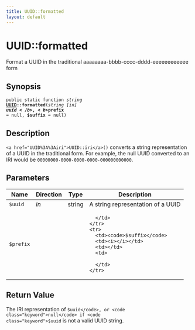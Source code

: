 ```yaml
---
title: UUID::formatted
layout: default
---
```


# UUID::formatted

Format a UUID in the traditional aaaaaaaa-bbbb-cccc-dddd-eeeeeeeeeeee form

## Synopsis

<code>public static function <i>string</i> <b><a href="UUID">UUID</a>::formatted</b>(<i>string</i> <i>[in]</i> <b>$uuid</b>, <b>$prefix</b> = null, <b>$suffix</b> = null)</code>

## Description

`<a href="UUID%3A%3Airi">UUID::iri</a>()` converts a string representation of a UUID in the
traditional form.
For example, the null UUID converted to an IRI would be <code>00000000-0000-0000-0000-000000000000</code>.

## Parameters

<table>
  <thead>
    <tr>
      <th>Name</th>
      <th>Direction</th>
      <th>Type</th>
      <th>Description</th>
    </tr>
  </thead>
  <tbody>
    <tr>
      <td><code>$uuid</code>
      <td><i>in</i></td>
      <td>string</td>
      <td>
A string representation of a UUID
      </td>
    </tr>
    <tr>
      <td><code>$prefix</code>
      <td><i></i></td>
      <td></td>
      <td>

      </td>
    </tr>
    <tr>
      <td><code>$suffix</code>
      <td><i></i></td>
      <td></td>
      <td>

      </td>
    </tr>
  </tbody>
</table>

## Return Value

The IRI representation of <code class="keyword">$uuid</code>, or <code class="keyword">null</code> if <code class="keyword">$uuid</code> is not a valid UUID string.


